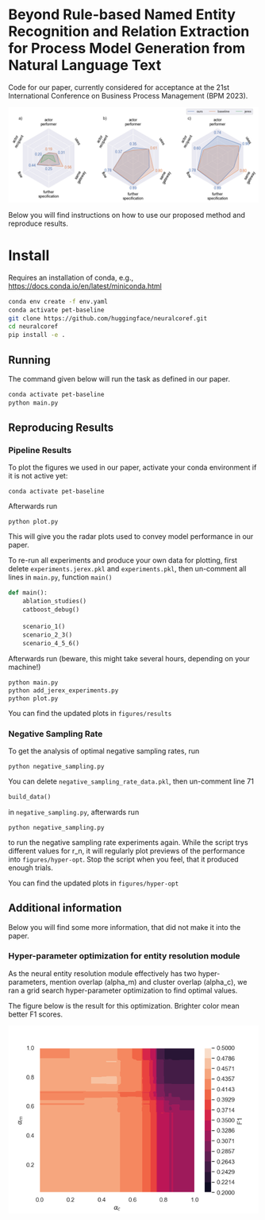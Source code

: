 # Beyond Rule-based Named Entity Recognition and Relation Extraction for Process Model Generation from Natural Language Text

Code for our paper, currently considered for acceptance at the 
21st International Conference on Business Process Management (BPM 2023).

![Pipeline results](figures/results/scenario-4-5-6.png)

Below you will find instructions on how to use our proposed
method and reproduce results.

# Install

Requires an installation of conda, e.g., https://docs.conda.io/en/latest/miniconda.html

```bash
conda env create -f env.yaml
conda activate pet-baseline
git clone https://github.com/huggingface/neuralcoref.git
cd neuralcoref
pip install -e .
```

## Running

The command given below will run the task as defined in our paper.

```bash
conda activate pet-baseline
python main.py
```

## Reproducing Results

### Pipeline Results

To plot the figures we used in our paper, activate your conda environment
if it is not active yet:

```shell
conda activate pet-baseline
```

Afterwards run

```shell
python plot.py
```

This will give you the radar plots used to convey model performance 
in our paper.

To re-run all experiments and produce your own data for plotting, 
first delete `experiments.jerex.pkl` and `experiments.pkl`, 
then un-comment all lines in `main.py`, function `main()`

```python
def main():
    ablation_studies()
    catboost_debug()

    scenario_1()
    scenario_2_3()
    scenario_4_5_6()
```

Afterwards run (beware, this might take several hours, 
depending on your machine!)

```shell
python main.py
python add_jerex_experiments.py
python plot.py
```

You can find the updated plots in `figures/results` 

### Negative Sampling Rate

To get the analysis of optimal negative sampling rates, run

```shell
python negative_sampling.py
```

You can delete `negative_sampling_rate_data.pkl`, then un-comment line 71

```python
build_data()
```

in `negative_sampling.py`, afterwards run 

```shell
python negative_sampling.py
```

to run the negative sampling rate experiments again. While
the script trys different values for r_n, it will regularly plot
previews of the performance into `figures/hyper-opt`. Stop the script
when you feel, that it produced enough trials.

You can find the updated plots in `figures/hyper-opt` 

## Additional information

Below you will find some more information, that did not make it into
the paper.

### Hyper-parameter optimization for entity resolution module

As the neural entity resolution module effectively has two hyper-parameters,
mention overlap (alpha_m) and cluster overlap (alpha_c), we ran a
grid search hyper-parameter optimization to find optimal values.

The figure below is the result for this optimization. Brighter color
mean better F1 scores.

![Hyper-parameter optimization results for neural entity resolution module](figures/hyper-opt/co-ref-params.png)